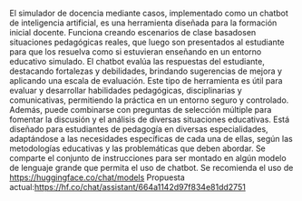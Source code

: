 El simulador de docencia mediante casos, implementado como un chatbot de inteligencia artificial, es una herramienta diseñada para la formación inicial docente. 
Funciona creando escenarios de clase basados ​​en situaciones pedagógicas reales, que luego son presentados al estudiante para que los resuelva como si estuvieran enseñando en un entorno educativo simulado. 
El chatbot evalúa las respuestas del estudiante, destacando fortalezas y debilidades, brindando sugerencias de mejora y aplicando una escala de evaluación. 
Este tipo de herramienta es útil para evaluar y desarrollar habilidades pedagógicas, disciplinarias y comunicativas, permitiendo la práctica en un entorno seguro y controlado. 
Además, puede combinarse con preguntas de selección múltiple para fomentar la discusión y el análisis de diversas situaciones educativas. 
Está diseñado para estudiantes de pedagogía en diversas especialidades, adaptándose a las necesidades específicas de cada una de ellas, según las metodologías educativas y las problemáticas que deben abordar. 
Se comparte el conjunto de instrucciones para ser montado en algún modelo de lenguaje grande que permita el uso de chatbot. 
Se recomienda el uso de https://huggingface.co/chat/models 
Propuesta actual:https://hf.co/chat/assistant/664a1142d97f834e81dd2751 
